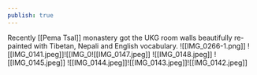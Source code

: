 ```yaml
---
publish: true
---
```


Recently [[Pema Tsal]] monastery got the UKG room walls beautifully re-painted with Tibetan, Nepali and English vocabulary.
![[IMG_0266-1.png]]
![[IMG_0141.jpeg]]![[IMG_0![[IMG_0147.jpeg]]
![[IMG_0148.jpeg]]
![[IMG_0145.jpeg]]
![[IMG_0144.jpeg]]![[IMG_0143.jpeg]]![[IMG_0142.jpeg]]